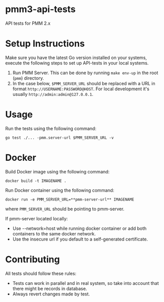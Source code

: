 # pmm3-api-tests

API tests for PMM 2.x

# Setup Instructions

Make sure you have the latest Go version installed on your systems, execute the following steps
to set up API-tests in your local systems.

1. Run PMM Server. This can be done by running `make env-up` in the root (`pmm`) directory.
2. In the case below, `$PMM_SERVER_URL` should be replaced with a URL in format `http://USERNAME:PASSWORD@HOST`. For local development it's usually `http://admin:admin@127.0.0.1`.

# Usage

Run the tests using the following command:

```
go test ./... -pmm.server-url $PMM_SERVER_URL -v
```

# Docker

Build Docker image using the following command:

```
docker build -t IMAGENAME .
```

Run Docker container using the following command:

```
docker run -e PMM_SERVER_URL=**pmm-server-url** IMAGENAME
```

where `PMM_SERVER_URL` should be pointing to pmm-server.

If pmm-server located locally:

- Use --network=host while running docker container or add both containers to the same docker network.
- Use the insecure url if you default to a self-generated certificate.

# Contributing

All tests should follow these rules:

- Tests can work in parallel and in real system, so take into account that there might be records in database.
- Always revert changes made by test.

